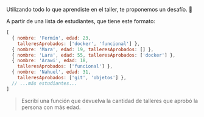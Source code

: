 Utilizando todo lo que aprendiste en el taller, te proponemos un desafío. :muscle:

A partir de una lista de estudiantes, que tiene este formato:

```js
[
  { nombre: 'Fermín', edad: 23, 
    talleresAprobados: ['docker', 'funcional'] },
  { nombre: 'Mara', edad: 19, talleresAprobados: [] },
  { nombre: 'Lara', edad: 55, talleresAprobados: ['docker'] },
  { nombre: 'Arawi', edad: 18, 
    talleresAprobados: ['funcional'] },
  { nombre: 'Nahuel', edad: 31, 
    talleresAprobados: ['git', 'objetos'] },
  // ...más estudiantes...
]
```

> Escribí una función que devuelva la cantidad de talleres que aprobó la persona con más edad. 
